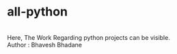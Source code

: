 # all-python
<br>
Here, The Work Regarding python projects can be visible.
<br>
Author : Bhavesh Bhadane
